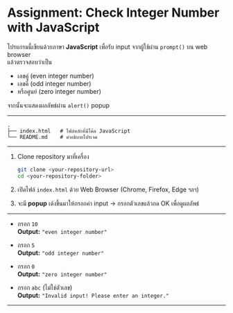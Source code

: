 # Assignment: Check Integer Number with JavaScript

โปรแกรมนี้เขียนด้วยภาษา **JavaScript** เพื่อรับ input จากผู้ใช้ผ่าน `prompt()` บน web browser  
แล้วตรวจสอบว่าเป็น  
- เลขคู่ (even integer number)  
- เลขคี่ (odd integer number)  
- หรือศูนย์ (zero integer number)  

จากนั้นจะแสดงผลลัพธ์ผ่าน `alert()` popup

---

```
.
├── index.html   # ไฟล์หลักที่มีโค้ด JavaScript
└── README.md    # คำอธิบายโปรเจค
```

---

1. Clone repository มาที่เครื่อง
   ```bash
   git clone <your-repository-url>
   cd <your-repository-folder>
   ```

2. เปิดไฟล์ `index.html` ด้วย Web Browser (Chrome, Firefox, Edge ฯลฯ)

3. จะมี **popup** เด้งขึ้นมาให้กรอกค่า input → กรอกตัวเลขแล้วกด OK เพื่อดูผลลัพธ์

---

- กรอก `10`  
  **Output:** `"even integer number"`

- กรอก `5`  
  **Output:** `"odd integer number"`

- กรอก `0`  
  **Output:** `"zero integer number"`

- กรอก `abc` (ไม่ใช่ตัวเลข)  
  **Output:** `"Invalid input! Please enter an integer."`

---